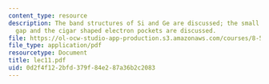 ```yaml
---
content_type: resource
description: The band structures of Si and Ge are discussed; the small indirect band
  gap and the cigar shaped electron pockets are discussed.
file: https://ol-ocw-studio-app-production.s3.amazonaws.com/courses/8-511-theory-of-solids-i-fall-2004/0d2f4f122bfd379f84e287a36b2c2083_lec11.pdf
file_type: application/pdf
resourcetype: Document
title: lec11.pdf
uid: 0d2f4f12-2bfd-379f-84e2-87a36b2c2083
---
```

